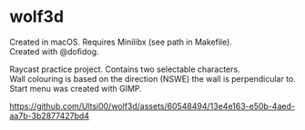 # wolf3d  

Created in macOS. Requires Minilibx (see path in Makefile).  
Created with @dofidog.

Raycast practice project. Contains two selectable characters.  
Wall colouring is based on the direction (NSWE) the wall is perpendicular to.  
Start menu was created with GIMP.



https://github.com/Ultsi00/wolf3d/assets/60548494/13e4e163-e50b-4aed-aa7b-3b2877427bd4


